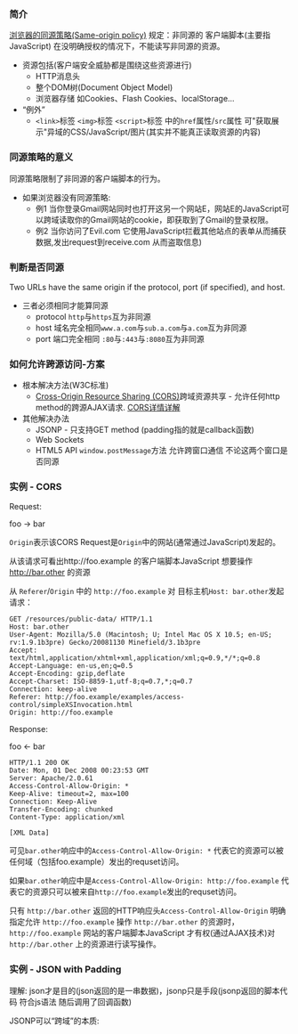### 简介

[浏览器的同源策略](https://developer.mozilla.org/zh-CN/docs/Web/Security/Same-origin_policy)[(Same-origin policy)](https://developer.mozilla.org/en-US/docs/Web/Security/Same-origin_policy)
规定：非同源的 客户端脚本(主要指JavaScript) 在没明确授权的情况下，不能读写非同源的资源。

* 资源包括(客户端安全威胁都是围绕这些资源进行)
  * HTTP消息头
  * 整个DOM树(Document Object Model)
  * 浏览器存储 如Cookies、Flash Cookies、localStorage...
* “例外”
  * `<link>`标签 `<img>`标签 `<script>`标签 中的`href`属性/`src`属性 可"获取展示"异域的CSS/JavaScript/图片(其实并不能真正读取资源的内容)
  
### 同源策略的意义

同源策略限制了非同源的客户端脚本的行为。

* 如果浏览器没有同源策略:
  * 例1 当你登录Gmail网站同时也打开这另一个网站E，网站E的JavaScript可以跨域读取你的Gmail网站的cookie，即获取到了Gmail的登录权限。
  * 例2 当你访问了Evil.com 它使用JavaScript拦截其他站点的表单从而捕获数据,发出request到receive.com 从而盗取信息)

### 判断是否同源

Two URLs have the same origin if the protocol, port (if specified), and host.

* 三者必须相同才能算同源
  * protocol `http`与`https`互为非同源
  * host 域名完全相同`www.a.com`与`sub.a.com`与`a.com`互为非同源
  * port 端口完全相同 `:80`与`:443`与`:8080`互为非同源


### 如何允许跨源访问-方案

* 根本解决方法(W3C标准)
  * [Cross-Origin Resource Sharing (CORS)](https://developer.mozilla.org/zh-CN/docs/Web/HTTP/Access_control_CORS)跨域资源共享 - 允许任何http method的跨源AJAX请求. [CORS详情详解](http://www.ruanyifeng.com/blog/2016/04/cors.html)
* 其他解决办法
  * JSONP - 只支持GET method (padding指的就是callback函数)
  * Web Sockets
  * HTML5 API `window.postMessage`方法 允许跨窗口通信 不论这两个窗口是否同源

### 实例 - CORS

Request:

foo -> bar

`Origin`表示该CORS Request是`Origin`中的网站(通常通过JavaScript)发起的。

从该请求可看出http://foo.example 的客户端脚本JavaScript 想要操作 http://bar.other 的资源

从 `Referer`/`Origin` 中的 `http://foo.example` 对 目标主机`Host: bar.other`发起请求：
```
GET /resources/public-data/ HTTP/1.1
Host: bar.other
User-Agent: Mozilla/5.0 (Macintosh; U; Intel Mac OS X 10.5; en-US; rv:1.9.1b3pre) Gecko/20081130 Minefield/3.1b3pre
Accept: text/html,application/xhtml+xml,application/xml;q=0.9,*/*;q=0.8
Accept-Language: en-us,en;q=0.5
Accept-Encoding: gzip,deflate
Accept-Charset: ISO-8859-1,utf-8;q=0.7,*;q=0.7
Connection: keep-alive
Referer: http://foo.example/examples/access-control/simpleXSInvocation.html
Origin: http://foo.example
```


Response:

foo <- bar

```
HTTP/1.1 200 OK
Date: Mon, 01 Dec 2008 00:23:53 GMT
Server: Apache/2.0.61 
Access-Control-Allow-Origin: *
Keep-Alive: timeout=2, max=100
Connection: Keep-Alive
Transfer-Encoding: chunked
Content-Type: application/xml

[XML Data]
```

可见`bar.other`响应中的`Access-Control-Allow-Origin: *` 代表它的资源可以被任何域（包括foo.example）发出的requset访问。

如果`bar.other`响应中是`Access-Control-Allow-Origin: http://foo.example` 代表它的资源只可以被来自`http://foo.example`发出的requset访问。

只有 `http://bar.other` 返回的HTTP响应头`Access-Control-Allow-Origin` 明确指定允许 `http://foo.example` 操作 `http://bar.other` 的资源时，`http://foo.example` 网站的客户端脚本JavaScript 才有权(通过AJAX技术)对 `http://bar.other` 上的资源进行读写操作。

### 实例 - JSON with Padding
 
理解:
json才是目的(json返回的是一串数据)，jsonp只是手段(jsonp返回的脚本代码 符合js语法 随后调用了回调函数)

JSONP可以“跨域”的本质: <script> 标签可以请求不同域名下的资源.
 
首先给body动态添加一个 <script>标签 内容如下:

```
var script = document.createElement('script');
script.setAttribute("type","text/javascript");
script.src = 'http://example.com/ip?callback=foo';//告诉外部服务器 请返回指定格式的JS脚本  即foo({"ip": "8.8.8.8"}); 
//为什么不直接写成json数据`{"ip": "8.8.8.8"}`呢
//这是JSONP的根本原理要求的:因为JSONP在js文件中 需要符合js语法.
document.body.appendChild(script);

//foo 为一个本地方法 也是回调函数
function foo(data) {
console.log('Your public IP address is: ' + data.ip);
};
```

上面的script会向 `http://example.com/` 服务器发送请求，其中url有个callback参数，参数值为三个字母组成的字符串foo
非同域服务器后端可获取到字符串foo（foo其实是方法名 foo此时叫做回调方法，因为非同域服务器收到请求后，将响应数据`resp`返回给JavaScript, JavaScript将`resp`作为实参 放入foo方法的参数位置)  即服务器后端返回给前端JavaScript的字符串如下:

（此时得到了  `http://example.com/ip?callback=foo` 返回的字符串 "包裹"成的如下结构的字符串）

```
foo({
   "ip": "8.8.8.8"
});
```

之后前端通过JavaScript执行回调方法(foo方法) 就拿到了来自“非同域”的json数据`{"ip": "8.8.8.8"}`


### 实例 - jQuery的JSON with Padding

```
$.ajax({
    url:"http://www.B.com/open.php?callback=?",
    dataType:"jsonp",
    success:function(data){
        console.log(data);
        //ToDo..
    }
});    
```
